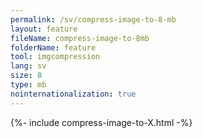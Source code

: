 ```yaml
---
permalink: /sv/compress-image-to-8-mb
layout: feature
fileName: compress-image-to-8mb
folderName: feature
tool: imgcompression
lang: sv
size: 8
type: mb
nointernationalization: true
---
```

{%- include compress-image-to-X.html -%}       
